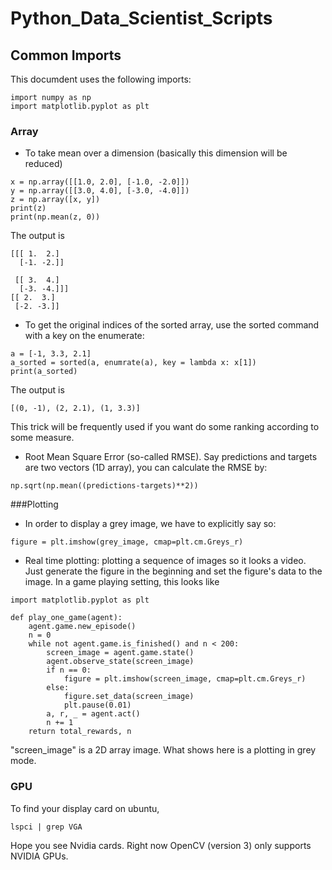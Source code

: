 # Python_Data_Scientist_Scripts

## Common Imports
This documdent uses the following imports:
```
import numpy as np
import matplotlib.pyplot as plt
```

### Array

* To take mean over a dimension (basically this dimension will be reduced)
```
x = np.array([[1.0, 2.0], [-1.0, -2.0]])
y = np.array([[3.0, 4.0], [-3.0, -4.0]])
z = np.array([x, y])
print(z)
print(np.mean(z, 0))
```
The output is 
```
[[[ 1.  2.]
  [-1. -2.]]

 [[ 3.  4.]
  [-3. -4.]]]
[[ 2.  3.]
 [-2. -3.]]
```

* To get the original indices of the sorted array, use the sorted command with a key on the enumerate:
```
a = [-1, 3.3, 2.1]
a_sorted = sorted(a, enumrate(a), key = lambda x: x[1])
print(a_sorted)
```
The output is
```
[(0, -1), (2, 2.1), (1, 3.3)]
```
This trick will be frequently used if you want do some ranking according to some measure. 

* Root Mean Square Error (so-called RMSE). Say predictions and targets are two vectors (1D array), you can calculate the RMSE by:
```
np.sqrt(np.mean((predictions-targets)**2))
```

###Plotting

* In order to display a grey image, we have to explicitly say so: 
```
figure = plt.imshow(grey_image, cmap=plt.cm.Greys_r)
```

* Real time plotting: plotting a sequence of images so it looks a video. Just generate the figure in the beginning and set the figure's data to the image. In a game playing setting, this looks like
```
import matplotlib.pyplot as plt

def play_one_game(agent):
    agent.game.new_episode()
    n = 0
    while not agent.game.is_finished() and n < 200:
        screen_image = agent.game.state()
        agent.observe_state(screen_image)
        if n == 0:
            figure = plt.imshow(screen_image, cmap=plt.cm.Greys_r)
        else:
            figure.set_data(screen_image)
            plt.pause(0.01)
        a, r, _ = agent.act()
        n += 1
    return total_rewards, n
```
"screen_image" is a 2D array image. What shows here is a plotting in grey mode. 

### GPU
To find your display card on ubuntu, 
```
lspci | grep VGA
```
Hope you see Nvidia cards. Right now OpenCV (version 3) only supports NVIDIA GPUs. 

